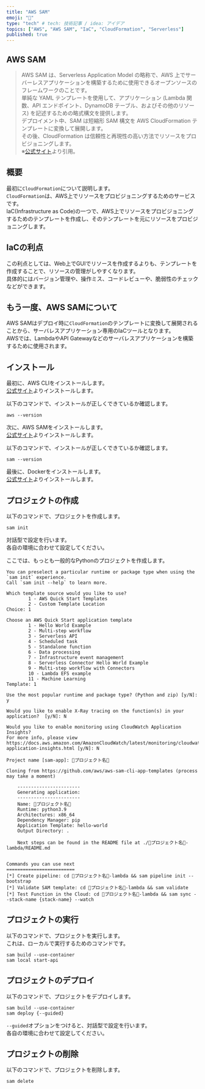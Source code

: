```yaml
---
title: "AWS SAM"
emoji: "💬"
type: "tech" # tech: 技術記事 / idea: アイデア
topics: ["AWS", "AWS SAM", "IaC", "CloudFormation", "Serverless"]
published: true
---
```


## AWS SAM

> AWS SAM は、Serverless Application Model の略称で、AWS 上でサーバーレスアプリケーションを構築するために使用できるオープンソースのフレームワークのことです。  
> 単純な YAML テンプレートを使用して、アプリケーション (Lambda 関数、API エンドポイント、DynamoDB テーブル、およびその他のリソース) を記述するための略式構文を提供します。  
> デプロイメント中、SAM は短縮形 SAM 構文を AWS CloudFormation テンプレートに変換して展開します。  
> その後、CloudFormation は信頼性と再現性の高い方法でリソースをプロビジョニングします。  
> ※[公式サイト](https://aws.amazon.com/jp/blogs/news/aws-serverless-application-model-sam-command-line-interface-build-test-and-debug-serverless-apps-locally/)より引用。  

## 概要

最初に`CloudFormation`について説明します。  
`CloudFormation`は、AWS上でリソースをプロビジョニングするためのサービスです。  
IaC(Infrastructure as Code)の一つで、AWS上でリソースをプロビジョニングするためのテンプレートを作成し、そのテンプレートを元にリソースをプロビジョニングします。  

## IaCの利点

この利点としては、Web上でGUIでリソースを作成するよりも、テンプレートを作成することで、リソースの管理がしやすくなります。  
具体的にはバージョン管理や、操作ミス、コードレビューや、脆弱性のチェックなどができます。  

## もう一度、AWS SAMについて

AWS SAMはデプロイ時に`CloudFormation`のテンプレートに変換して展開されることから、サーバレスアプリケーション専用のIaCツールとなります。  
AWSでは、LambdaやAPI Gatewayなどのサーバレスアプリケーションを構築するために使用されます。  

## インストール

最初に、AWS CLIをインストールします。  
[公式サイト](https://docs.aws.amazon.com/ja_jp/cli/latest/userguide/install-cliv2.html)よりインストールします。  

以下のコマンドで、インストールが正しくできているか確認します。  

```shell
aws --version
```

次に、AWS SAMをインストールします。  
[公式サイト](https://docs.aws.amazon.com/ja_jp/serverless-application-model/latest/developerguide/serverless-sam-cli-install.html)よりインストールします。  

以下のコマンドで、インストールが正しくできているか確認します。  

```shell
sam --version
```

最後に、Dockerをインストールします。  
[公式サイト](https://docs.docker.com/get-docker/)よりインストールします。  

## プロジェクトの作成

以下のコマンドで、プロジェクトを作成します。  

```shell
sam init
```

対話型で設定を行います。  
各自の環境に合わせて設定してください。  

ここでは、もっとも一般的なPythonのプロジェクトを作成します。  

```shell
You can preselect a particular runtime or package type when using the `sam init` experience.
Call `sam init --help` to learn more.

Which template source would you like to use?
        1 - AWS Quick Start Templates
        2 - Custom Template Location
Choice: 1

Choose an AWS Quick Start application template
        1 - Hello World Example
        2 - Multi-step workflow
        3 - Serverless API
        4 - Scheduled task
        5 - Standalone function
        6 - Data processing
        7 - Infrastructure event management
        8 - Serverless Connector Hello World Example
        9 - Multi-step workflow with Connectors
        10 - Lambda EFS example
        11 - Machine Learning
Template: 1

Use the most popular runtime and package type? (Python and zip) [y/N]: y

Would you like to enable X-Ray tracing on the function(s) in your application?  [y/N]: N

Would you like to enable monitoring using CloudWatch Application Insights?
For more info, please view https://docs.aws.amazon.com/AmazonCloudWatch/latest/monitoring/cloudwatch-application-insights.html [y/N]: N

Project name [sam-app]: 🐙プロジェクト名🐙

Cloning from https://github.com/aws/aws-sam-cli-app-templates (process may take a moment)

    -----------------------
    Generating application:
    -----------------------
    Name: 🐙プロジェクト名🐙
    Runtime: python3.9
    Architectures: x86_64
    Dependency Manager: pip
    Application Template: hello-world
    Output Directory: .

    Next steps can be found in the README file at ./🐙プロジェクト名🐙-lambda/README.md


Commands you can use next
=========================
[*] Create pipeline: cd 🐙プロジェクト名🐙-lambda && sam pipeline init --bootstrap
[*] Validate SAM template: cd 🐙プロジェクト名🐙-lambda && sam validate
[*] Test Function in the Cloud: cd 🐙プロジェクト名🐙-lambda && sam sync --stack-name {stack-name} --watch
```

## プロジェクトの実行

以下のコマンドで、プロジェクトを実行します。  
これは、ローカルで実行するためのコマンドです。  

```shell
sam build --use-container
sam local start-api
```

## プロジェクトのデプロイ

以下のコマンドで、プロジェクトをデプロイします。  

```shell
sam build --use-container
sam deploy {--guided}
```

`--guided`オプションをつけると、対話型で設定を行います。  
各自の環境に合わせて設定してください。  

## プロジェクトの削除

以下のコマンドで、プロジェクトを削除します。  

```shell
sam delete
```
